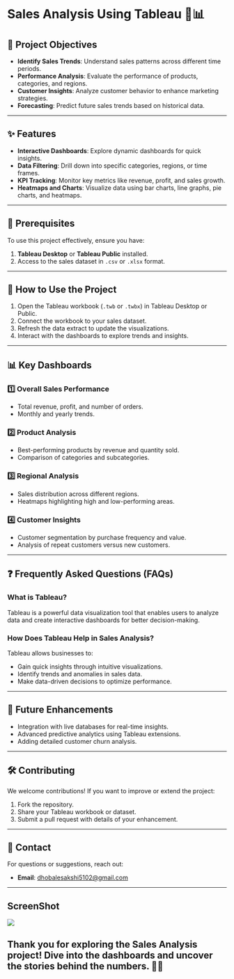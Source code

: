 # Sales Analysis Using Tableau 🚀📊

## 🎯 Project Objectives
- **Identify Sales Trends**: Understand sales patterns across different time periods.
- **Performance Analysis**: Evaluate the performance of products, categories, and regions.
- **Customer Insights**: Analyze customer behavior to enhance marketing strategies.
- **Forecasting**: Predict future sales trends based on historical data.

---

## ✨ Features
- **Interactive Dashboards**: Explore dynamic dashboards for quick insights.
- **Data Filtering**: Drill down into specific categories, regions, or time frames.
- **KPI Tracking**: Monitor key metrics like revenue, profit, and sales growth.
- **Heatmaps and Charts**: Visualize data using bar charts, line graphs, pie charts, and heatmaps.

---

## 🔧 Prerequisites
To use this project effectively, ensure you have:
1. **Tableau Desktop** or **Tableau Public** installed.
2. Access to the sales dataset in `.csv` or `.xlsx` format.

---

## 🚀 How to Use the Project
1. Open the Tableau workbook (`.twb` or `.twbx`) in Tableau Desktop or Public.
2. Connect the workbook to your sales dataset.
3. Refresh the data extract to update the visualizations.
4. Interact with the dashboards to explore trends and insights.

---

## 📊 Key Dashboards
### 1️⃣ Overall Sales Performance
- Total revenue, profit, and number of orders.
- Monthly and yearly trends.

### 2️⃣ Product Analysis
- Best-performing products by revenue and quantity sold.
- Comparison of categories and subcategories.

### 3️⃣ Regional Analysis
- Sales distribution across different regions.
- Heatmaps highlighting high and low-performing areas.

### 4️⃣ Customer Insights
- Customer segmentation by purchase frequency and value.
- Analysis of repeat customers versus new customers.

---

## ❓ Frequently Asked Questions (FAQs)
### What is Tableau?
Tableau is a powerful data visualization tool that enables users to analyze data and create interactive dashboards for better decision-making.

### How Does Tableau Help in Sales Analysis?
Tableau allows businesses to:
- Gain quick insights through intuitive visualizations.
- Identify trends and anomalies in sales data.
- Make data-driven decisions to optimize performance.

---

## 🔮 Future Enhancements
- Integration with live databases for real-time insights.
- Advanced predictive analytics using Tableau extensions.
- Adding detailed customer churn analysis.

---

## 🛠️ Contributing
We welcome contributions! If you want to improve or extend the project:
1. Fork the repository.
2. Share your Tableau workbook or dataset.
3. Submit a pull request with details of your enhancement.

---

## 📩 Contact
For questions or suggestions, reach out:
- **Email**: dhobalesakshi5102@gmail.com


---

## ScreenShot

<div class='tableauPlaceholder' id='viz1732797329168' style='position: relative'><noscript><a href='#'><img alt=' ' src='https:&#47;&#47;public.tableau.com&#47;static&#47;images&#47;As&#47;Assignments_17199756657800&#47;Assignment7&#47;1_rss.png' style='border: none' /></a></noscript><object class='tableauViz'  style='display:none;'><param name='host_url' value='https%3A%2F%2Fpublic.tableau.com%2F' /> <param name='embed_code_version' value='3' /> <param name='site_root' value='' /><param name='name' value='Assignments_17199756657800&#47;Assignment7' /><param name='tabs' value='yes' /><param name='toolbar' value='yes' /><param name='static_image' value='https:&#47;&#47;public.tableau.com&#47;static&#47;images&#47;As&#47;Assignments_17199756657800&#47;Assignment7&#47;1.png' /> <param name='animate_transition' value='yes' /><param name='display_static_image' value='yes' /><param name='display_spinner' value='yes' /><param name='display_overlay' value='yes' /><param name='display_count' value='yes' /><param name='language' value='en-US' /></object></div>               
<script type='text/javascript'>                    var divElement = document.getElementById('viz1732797329168');                    var vizElement = divElement.getElementsByTagName('object')[0];                    if ( divElement.offsetWidth > 800 ) { vizElement.style.minWidth='1800px';vizElement.style.maxWidth='100%';vizElement.style.minHeight='1250px';vizElement.style.maxHeight=(divElement.offsetWidth*0.75)+'px';} else if ( divElement.offsetWidth > 500 ) { vizElement.style.minWidth='1800px';vizElement.style.maxWidth='100%';vizElement.style.minHeight='1250px';vizElement.style.maxHeight=(divElement.offsetWidth*0.75)+'px';} else { vizElement.style.width='100%';vizElement.style.minHeight='2800px';vizElement.style.maxHeight=(divElement.offsetWidth*1.77)+'px';}                     var scriptElement = document.createElement('script');                    scriptElement.src = 'https://public.tableau.com/javascripts/api/viz_v1.js';                    vizElement.parentNode.insertBefore(scriptElement, vizElement);                </script>




## Thank you for exploring the Sales Analysis project! Dive into the dashboards and uncover the stories behind the numbers. 🚀✅

